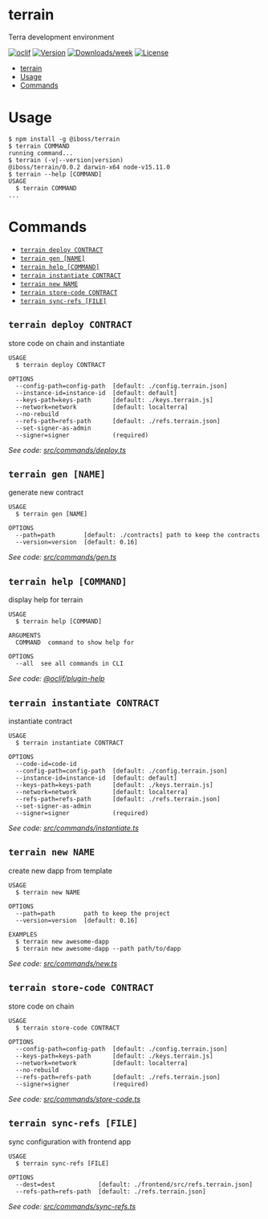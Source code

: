 # terrain

Terra development environment

[![oclif](https://img.shields.io/badge/cli-oclif-brightgreen.svg)](https://oclif.io)
[![Version](https://img.shields.io/npm/v/terrain.svg)](https://npmjs.org/package/terrain)
[![Downloads/week](https://img.shields.io/npm/dw/terrain.svg)](https://npmjs.org/package/terrain)
[![License](https://img.shields.io/npm/l/terrain.svg)](https://github.com/https://github.com/iboss-ptk/terrain/terrain/blob/master/package.json)

<!-- toc -->
* [terrain](#terrain)
* [Usage](#usage)
* [Commands](#commands)
<!-- tocstop -->

# Usage

<!-- usage -->
```sh-session
$ npm install -g @iboss/terrain
$ terrain COMMAND
running command...
$ terrain (-v|--version|version)
@iboss/terrain/0.0.2 darwin-x64 node-v15.11.0
$ terrain --help [COMMAND]
USAGE
  $ terrain COMMAND
...
```
<!-- usagestop -->

# Commands

<!-- commands -->
* [`terrain deploy CONTRACT`](#terrain-deploy-contract)
* [`terrain gen [NAME]`](#terrain-gen-name)
* [`terrain help [COMMAND]`](#terrain-help-command)
* [`terrain instantiate CONTRACT`](#terrain-instantiate-contract)
* [`terrain new NAME`](#terrain-new-name)
* [`terrain store-code CONTRACT`](#terrain-store-code-contract)
* [`terrain sync-refs [FILE]`](#terrain-sync-refs-file)

## `terrain deploy CONTRACT`

store code on chain and instantiate

```
USAGE
  $ terrain deploy CONTRACT

OPTIONS
  --config-path=config-path  [default: ./config.terrain.json]
  --instance-id=instance-id  [default: default]
  --keys-path=keys-path      [default: ./keys.terrain.js]
  --network=network          [default: localterra]
  --no-rebuild
  --refs-path=refs-path      [default: ./refs.terrain.json]
  --set-signer-as-admin
  --signer=signer            (required)
```

_See code: [src/commands/deploy.ts](https://github.com/iboss-ptk/terrain/blob/v0.0.2/src/commands/deploy.ts)_

## `terrain gen [NAME]`

generate new contract

```
USAGE
  $ terrain gen [NAME]

OPTIONS
  --path=path        [default: ./contracts] path to keep the contracts
  --version=version  [default: 0.16]
```

_See code: [src/commands/gen.ts](https://github.com/iboss-ptk/terrain/blob/v0.0.2/src/commands/gen.ts)_

## `terrain help [COMMAND]`

display help for terrain

```
USAGE
  $ terrain help [COMMAND]

ARGUMENTS
  COMMAND  command to show help for

OPTIONS
  --all  see all commands in CLI
```

_See code: [@oclif/plugin-help](https://github.com/oclif/plugin-help/blob/v3.2.3/src/commands/help.ts)_

## `terrain instantiate CONTRACT`

instantiate contract

```
USAGE
  $ terrain instantiate CONTRACT

OPTIONS
  --code-id=code-id
  --config-path=config-path  [default: ./config.terrain.json]
  --instance-id=instance-id  [default: default]
  --keys-path=keys-path      [default: ./keys.terrain.js]
  --network=network          [default: localterra]
  --refs-path=refs-path      [default: ./refs.terrain.json]
  --set-signer-as-admin
  --signer=signer            (required)
```

_See code: [src/commands/instantiate.ts](https://github.com/iboss-ptk/terrain/blob/v0.0.2/src/commands/instantiate.ts)_

## `terrain new NAME`

create new dapp from template

```
USAGE
  $ terrain new NAME

OPTIONS
  --path=path        path to keep the project
  --version=version  [default: 0.16]

EXAMPLES
  $ terrain new awesome-dapp
  $ terrain new awesome-dapp --path path/to/dapp
```

_See code: [src/commands/new.ts](https://github.com/iboss-ptk/terrain/blob/v0.0.2/src/commands/new.ts)_

## `terrain store-code CONTRACT`

store code on chain

```
USAGE
  $ terrain store-code CONTRACT

OPTIONS
  --config-path=config-path  [default: ./config.terrain.json]
  --keys-path=keys-path      [default: ./keys.terrain.js]
  --network=network          [default: localterra]
  --no-rebuild
  --refs-path=refs-path      [default: ./refs.terrain.json]
  --signer=signer            (required)
```

_See code: [src/commands/store-code.ts](https://github.com/iboss-ptk/terrain/blob/v0.0.2/src/commands/store-code.ts)_

## `terrain sync-refs [FILE]`

sync configuration with frontend app

```
USAGE
  $ terrain sync-refs [FILE]

OPTIONS
  --dest=dest            [default: ./frontend/src/refs.terrain.json]
  --refs-path=refs-path  [default: ./refs.terrain.json]
```

_See code: [src/commands/sync-refs.ts](https://github.com/iboss-ptk/terrain/blob/v0.0.2/src/commands/sync-refs.ts)_
<!-- commandsstop -->
